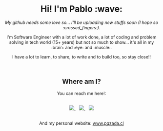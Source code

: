 <h1 align="center">
	Hi! I'm Pablo :wave:
</h1>

<p align="center"><em>
My github needs some love so... I'll be uploading new stuffs soon (I hope so :crossed_fingers:).
</em></p>

<p align="center">
I'm Software Engineer with a lot of work done, a lot of coding and problem solving in tech world (15+ years) but not so much to show... it's all in my :brain:  and :eye:  and :muscle:.
</p>

<p align="center">
I have a lot to learn, to share, to write and to build too, so stay close!!
</p>
<br>
<h2 align="center">Where am I?</h2>

<p align="center">
You can reach me here!:
</p>
<br>
<div align="center">

<a href="https://pqzada.medium.com/">
	<img src="https://img.shields.io/badge/Medium-12100E?style=for-the-badge&logo=medium&logoColor=white">
</a>
&nbsp;&nbsp;
<a href="https://twitter.com/pqzada">
	<img src="https://img.shields.io/badge/Twitter-1DA1F2?style=for-the-badge&logo=twitter&logoColor=white">
</a>
&nbsp;&nbsp;
<a href="https://www.linkedin.com/in/pqzada">
	<img src="https://img.shields.io/badge/LinkedIn-0077B5?style=for-the-badge&logo=linkedin&logoColor=white">
</a>

</div>
<br>
<p align="center">
And my personal website: <a href="http://www.pqzada.cl">www.pqzada.cl</a>
</p>